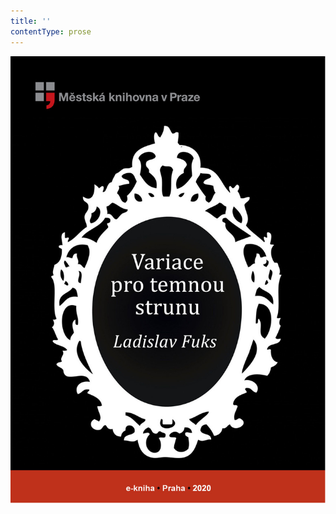 ```yaml
---
title: ''
contentType: prose
---
```


<section>

![obalka_variace_pro_temnou_strunu.jpg](./resources/obalka_variace_pro_tem_fmt.jpeg)

</section>
